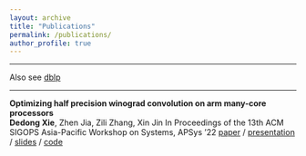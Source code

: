 ```yaml
---
layout: archive
title: "Publications"
permalink: /publications/
author_profile: true
---
```


<script async defer src="https://buttons.github.io/buttons.js"></script>

---
Also see [dblp](https://dblp.org/pid/328/0339.html)  

---
**Optimizing half precision winograd convolution on arm many-core
processors**  
**Dedong Xie**, Zhen Jia, Zili Zhang, Xin Jin
In Proceedings of the 13th ACM SIGOPS Asia-Pacific Workshop on Systems, APSys ’22
[paper](https://dl.acm.org/doi/10.1145/3546591.3547529)
/ [presentation](https://drive.google.com/file/d/1ORxEp1757ryRkBKi0_n2Xf5hA5iQAEOQ/view)
/ [slides](https://docs.google.com/presentation/d/1ibfGc3yWNl4SP4UOipCfzmaHFQHd5lpF/edit#slide=id.p1)
/ [code](https://github.com/ddxxdd-code/nd_winograd_arm_neon)

